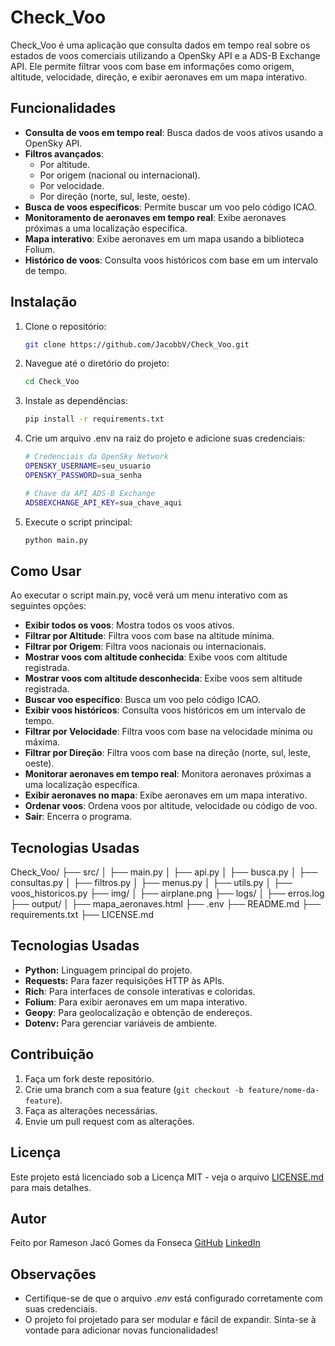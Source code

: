 # Check_Voo

Check_Voo é uma aplicação que consulta dados em tempo real sobre os estados de voos comerciais utilizando a OpenSky API e a ADS-B Exchange API. Ele permite filtrar voos com base em informações como origem, altitude, velocidade, direção, e exibir aeronaves em um mapa interativo.

## Funcionalidades

- **Consulta de voos em tempo real**: Busca dados de voos ativos usando a OpenSky API.
- **Filtros avançados**:
  - Por altitude.
  - Por origem (nacional ou internacional).
  - Por velocidade.
  - Por direção (norte, sul, leste, oeste).
- **Busca de voos específicos**: Permite buscar um voo pelo código ICAO.
- **Monitoramento de aeronaves em tempo real**: Exibe aeronaves próximas a uma localização específica.
- **Mapa interativo**: Exibe aeronaves em um mapa usando a biblioteca Folium.
- **Histórico de voos**: Consulta voos históricos com base em um intervalo de tempo.

## Instalação

1. Clone o repositório:

   ```bash
   git clone https://github.com/JacobbV/Check_Voo.git

2. Navegue até o diretório do projeto:
    ```bash
    cd Check_Voo
    ```

3. Instale as dependências:
    ```bash
    pip install -r requirements.txt
    ```

4. Crie um arquivo .env na raiz do projeto e adicione suas credenciais:
    ```bash
    # Credenciais da OpenSky Network
    OPENSKY_USERNAME=seu_usuario
    OPENSKY_PASSWORD=sua_senha

    # Chave da API ADS-B Exchange
    ADSBEXCHANGE_API_KEY=sua_chave_aqui
    ```

5. Execute o script principal:
    ```bash
    python main.py
    ```

## Como Usar

Ao executar o script main.py, você verá um menu interativo com as seguintes opções:

- **Exibir todos os voos**: Mostra todos os voos ativos.
- **Filtrar por Altitude**: Filtra voos com base na altitude mínima.
- **Filtrar por Origem**: Filtra voos nacionais ou internacionais.
- **Mostrar voos com altitude conhecida**: Exibe voos com altitude registrada.
- **Mostrar voos com altitude desconhecida**: Exibe voos sem altitude registrada.
- **Buscar voo específico**: Busca um voo pelo código ICAO.
- **Exibir voos históricos**: Consulta voos históricos em um intervalo de tempo.
- **Filtrar por Velocidade**: Filtra voos com base na velocidade mínima ou máxima.
- **Filtrar por Direção**: Filtra voos com base na direção (norte, sul, leste, oeste).
- **Monitorar aeronaves em tempo real**: Monitora aeronaves próximas a uma localização específica.
- **Exibir aeronaves no mapa**: Exibe aeronaves em um mapa interativo.
- **Ordenar voos**: Ordena voos por altitude, velocidade ou código de voo.
- **Sair**: Encerra o programa.

## Tecnologias Usadas

Check_Voo/
├── src/
│   ├── main.py
│   ├── api.py
│   ├── busca.py
│   ├── consultas.py
│   ├── filtros.py
│   ├── menus.py
│   ├── utils.py
│   ├── voos_historicos.py
├── img/
│   ├── airplane.png
├── logs/
│   ├── erros.log
├── output/
│   ├── mapa_aeronaves.html
├── .env
├── README.md
├── requirements.txt
├── LICENSE.md

## Tecnologias Usadas

- **Python:** Linguagem principal do projeto.
- **Requests:** Para fazer requisições HTTP às APIs.
- **Rich**: Para interfaces de console interativas e coloridas.
- **Folium**: Para exibir aeronaves em um mapa interativo.
- **Geopy**: Para geolocalização e obtenção de endereços.
- **Dotenv:** Para gerenciar variáveis de ambiente.

## Contribuição

1. Faça um fork deste repositório.
2. Crie uma branch com a sua feature (`git checkout -b feature/nome-da-feature`).
3. Faça as alterações necessárias.
4. Envie um pull request com as alterações.

## Licença

Este projeto está licenciado sob a Licença MIT - veja o arquivo [LICENSE.md](LICENSE.md) para mais detalhes.

## Autor

Feito por Rameson Jacó Gomes da Fonseca 
[GitHub](https://github.com/JacobbV) 
[LinkedIn](https://www.linkedin.com/in/rameson-jacó-772547120/)

## Observações

- Certifique-se de que o arquivo *.env* está configurado corretamente com suas credenciais.
- O projeto foi projetado para ser modular e fácil de expandir. Sinta-se à vontade para adicionar novas funcionalidades!
